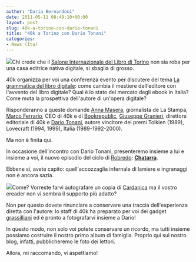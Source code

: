 ```yaml
---
author: "Daria Bernardoni"
date: 2011-05-11 08:49:10+00:00
layout: post
slug: 40k-a-torino-con-dario-tonani
title: "40k a Torino con Dario Tonani"
categories:
- News (Ita)
---
```


[![](http://www.40kbooks.com/wp-content/uploads/images-11.jpeg)](http://www.40kbooks.com/?attachment_id=8649)Chi crede che il [Salone Internazionale del Libro di Torino](http://www.salonelibro.it/it/home.html) non sia roba per una casa editrice nativa digitale, si sbaglia di grosso.

40k organizza per voi una conferenza evento per discutere del tema [La grammatica del libro digitale](http://www.salonelibro.it/it/organizza-la-visita/programma/details/2700-la-grammatica-del-libro-digitale-invasioni-mediatiche.html): come cambia il mestiere dell'editore con l'avvento del libro digitale? Qual è lo stato del mercato degli ebook in Italia? Come muta la prospettiva dell'autore di un'opera digitale?

Risponderanno a queste domande [Anna Masera](http://www.lastampa.it/CMSTP/rubriche/archiviorubHP.asp?ID_blog=2), giornalista de La Stampa, [Marco Ferrario](http://www.linkedin.com/pub/marco-ferrario/6/a70/a58), CEO di 40k e di [Bookrepublic](http://www.bookrepublic.it), [Giuseppe Granieri](http://www.bookcafe.net/), direttore editoriale di 40k e [Dario Tonani](http://www.dariotonani.it/), autore vincitore dei premi Tolkien (1989), Lovecraft (1994, 1999), Italia (1989-1992-2000).

Ma non è finita qui.

In occasione dell'incontro con Dario Tonani, presenteremo insieme a lui e insieme a voi, il nuovo episodio del ciclo di [Robredo](http://www.40kbooks.com/?page_id=133&category=14&product_id=49): **[Chatarra](http://www.40kbooks.com/?page_id=133&category=1&product_id=62)**.

Ebbene sì, avete capito: quell'accozzaglia infernale di lamiere e ingranaggi non è ancora sazia.

[![](http://www.40kbooks.com/wp-content/uploads/foto-225x300.jpg)](http://www.40kbooks.com/?attachment_id=8689)Come? Vorreste farvi autografare un copia di [Cardanica](http://www.40kbooks.com/?page_id=133&category=14&product_id=1) ma il vostro ereader non vi sembra il supporto più adatto?

Non per questo dovete rinunciare a conservare una traccia dell'esperienza diretta con l'autore: lo staff di 40k ha preparato per voi dei gadget [grassilliani](@robgrassilli) ed è pronto a fotografarvi insieme a Dario!

In questo modo, non solo voi potete conservare un ricordo, ma tutti insieme possiamo costruire il nostro primo album di famiglia. Proprio qui sul nostro blog, infatti, pubblicheremo le foto dei lettori.

Allora, mi raccomando, vi aspettiamo!
